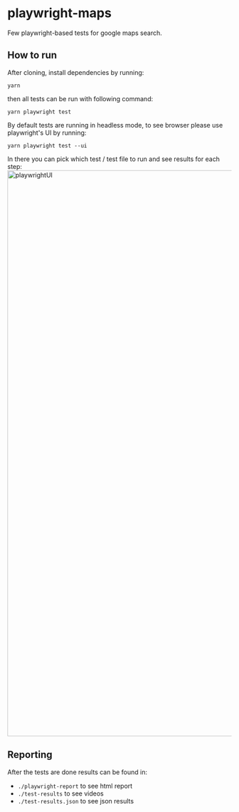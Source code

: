# playwright-maps
 Few playwright-based tests for google maps search.

 ## How to run
 After cloning, install dependencies by running:
```
yarn
```
then all tests can be run with following command:
```
yarn playwright test
```
By default tests are running in headless mode, to see browser please use playwright's UI by running:
```
yarn playwright test --ui
```
In there you can pick which test / test file to run and see results for each step:
<img width="1270" alt="playwrightUI" src="https://github.com/Szpytech-gh/playwright-maps/assets/164514669/8a340fa2-9285-4fd8-aaed-b52d658668b8">

## Reporting
After the tests are done results can be found in:
- ```./playwright-report``` to see html report
- ```./test-results``` to see videos
- ```./test-results.json``` to see json results
